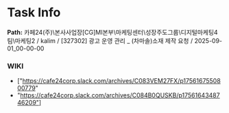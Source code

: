 # Task Info

**Path:** 카페24(주)\본사사업장\[CG]MI본부\마케팅센터\성장주도그룹\디지털마케팅4팀\마케팅2 / kalim / [327302] 광고 운영 관리 _ (차마솔)소재 제작 요청 / 2025-09-01_00-00-00

### WIKI
- ["https://cafe24corp.slack.com/archives/C083VEM27FX/p1756167550800779"
- "https://cafe24corp.slack.com/archives/C084B0QUSKB/p1756164348746209"]

